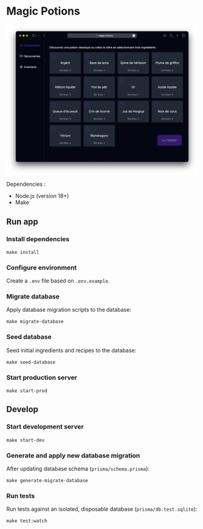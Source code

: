 # Magic Potions

![Homepage screenshot](./public/homepage-screenshot.png)

Dependencies :

- Node.js (version 18+)
- Make

## Run app

### Install dependencies

```
make install
```

### Configure environment

Create a `.env` file based on `.env.example`.

### Migrate database

Apply database migration scripts to the database:

```
make migrate-database
```

### Seed database

Seed initial ingredients and recipes to the database:

```
make seed-database
```

### Start production server

```
make start-prod
```

## Develop

### Start development server

```
make start-dev
```

### Generate and apply new database migration

After updating database schema (`prisma/schema.prisma`):

```
make generate-migrate-database
```

### Run tests

Run tests against an isolated, disposable database (`prisma/db.test.sqlite`):

```
make test:watch
```

